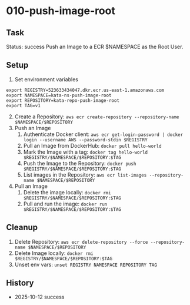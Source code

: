 # 010-push-image-root

## Task
Status: success
Push an Image to a ECR $NAMESPACE as the Root User.

## Setup
1. Set environment variables
```shell
export REGISTRY=523633434047.dkr.ecr.us-east-1.amazonaws.com
export NAMESPACE=kata-ns-push-image-root
export REPOSITORY=kata-repo-push-image-root
export TAG=v1
```
2. Create a Repository: `aws ecr create-repository --repository-name $NAMESPACE/$REPOSITORY`
3. Push an Image
	1. Authenticate Docker client: `aws ecr get-login-password | docker login --username AWS --password-stdin $REGISTRY`
	2. Pull an Image from DockerHub: `docker pull hello-world`
	3. Mark the Image with a tag: `docker tag hello-world $REGISTRY/$NAMESPACE/$REPOSITORY:$TAG`
	4. Push the Image to the Repository: `docker push $REGISTRY/$NAMESPACE/$REPOSITORY:$TAG`
	5. List images in the Repository: `aws ecr list-images --repository-name $NAMESPACE/$REPOSITORY`
4. Pull an Image
	1. Delete the image locally: `docker rmi $REGISTRY/$NAMESPACE/$REPOSITORY:$TAG`
	2. Pull and run the image: `docker run $REGISTRY/$NAMESPACE/$REPOSITORY:$TAG` 

## Cleanup
1. Delete Repository: `aws ecr delete-repository --force --repository-name $NAMESPACE/$REPOSITORY`
2. Delete Image locally: `docker rmi $REGISTRY/$NAMESPACE/$REPOSITORY:$TAG`
3. Unset env vars: `unset REGISTRY NAMESPACE REPOSITORY TAG`

## History
- 2025-10-12 success
